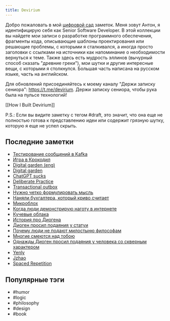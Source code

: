 ```yaml
---
title: Devirium
---
```


Добро пожаловать в мой [цифровой сад](https://maggieappleton.com/garden-history) заметок. Меня зовут Антон, я идентифицирую себя как Senior Software Developer. В этой коллекции вы найдете мои записи о разработке программного обеспечения, фрагменты кода, описывающие шаблоны проектирования или решающие проблемы, с которыми я сталкивался, а иногда просто заголовки с ссылками на источники как напоминание о необходимости вернуться к теме. Также здесь есть мудрость эллинов (вычурный способ сказать "древние греки"), мои шутки и другие интересные вещи, с которыми я столкнулся. Большая часть написана на русском языке, часть на английском.

Для обновлений присоединяйтесь к моему каналу "Держи записку сениора": https://t.me/devirium. Держи записку сениора, чтобы рука была на пульсе технологий!

[[How I Built Devirium]]

P.S.: Если вы видите заметку с тегом #draft, это значит, что она еще не полностью готова к представлению идеи или содержит грязную шутку, которую я еще не успел скрыть.

## Последние заметки
- [Тестирование сообщений в Kafka](draft/Тестирование-сообщений-в-Kafka.md)
- [Игра в Крокодил](2024-09/Игра-в-Крокодил.md)
- [Digital garden (eng)](2024/2024-08/Digital-garden-(eng).md)
- [Digital garden](2024/2024-08/Digital-garden.md)
- [ChatGPT sucks](2024/2024-08/ChatGPT-sucks.md)
- [Deliberate Practice](2024/2024-08/Deliberate-Practice.md)
- [Transactional outbox](2024/2024-08/Transactional-outbox.md)
- [Нужно четко формулировать мысль](2024/2024-08/Нужно-четко-формулировать-мысль.md)
- [Наняли бухгалтера, который криво считает](2024/2024-08/Наняли-бухгалтера,-который-криво-считает.md)
- [Микроблох](2024/2024-08/Микроблох.md)
- [Когда люди демонстрирую наготу в интернете](2024/2024-08/Когда-люди-демонстрирую-наготу-в-интернете.md)
- [Кучевые облака](2024/2024-08/Кучевые-облака.md)
- [История про Диогена](2024/2024-08/История-про-Диогена.md)
- [Диоген просил подаяния у статуи](2024/2024-08/Диоген-просил-подаяния-у-статуи.md)
- [Почему люди не подают милостыню философам](2024/2024-08/Почему-люди-не-подают-милостыню-философам.md)
- [Многие смеются над тобою](2024/2024-08/Многие-смеются-над-тобою.md)
- [Однажды Диоген просил подаяния у человека со скверным характером](2024/2024-08/Однажды-Диоген-просил-подаяния-у-человека-со-скверным-характером.md)
- [Yenly](2024/2024-07/Yenly.md)
- [Jzhao](2024/2024-07/Jzhao.md)
- [Spaced Repetition](2024/2024-07/Spaced-Repetition.md)


## Популярные тэги
- #humor
- #logic
- #philosophy
- #design
- #book

